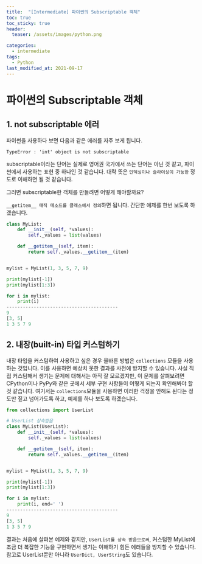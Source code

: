 ```yaml
---
title:  "[Intermediate] 파이썬의 Subscriptable 객체"
toc: true
toc_sticky: true
header:
  teaser: /assets/images/python.png

categories:
  - intermediate
tags:
  - Python
last_modified_at: 2021-09-17
---
```

# 파이썬의 Subscriptable 객체

## 1. not subscriptable 에러  

파이썬을 사용하다 보면 다음과 같은 에러를 자주 보게 됩니다.  

``` 
TypeError : 'int' object is not subscriptable
```

subscriptable이라는 단어는 실제로 영어권 국가에서 쓰는 단어는 아닌 것 같고, 파이썬에서 사용하는 표현 중 하나인 것 같습니다. 대략 뜻은 `인덱싱이나 슬라이싱이 가능한` 정도로 이해하면 될 것 같습니다.  

그러면 subscriptable한 객체를 만들려면 어떻게 해야할까요?  

`__getitem__ 매직 메소드를 클래스에서 정의`하면 됩니다. 간단한 예제를 한번 보도록 하겠습니다.  

```python
class MyList:
    def __init__(self, *values):
        self._values = list(values)

    def __getitem__(self, item):
        return self._values.__getitem__(item)


mylist = MyList(1, 3, 5, 7, 9)

print(mylist[-1])
print(mylist[1:3])

for i in mylist:
    print(i)
-----------------------------------------
9
[3, 5]
1 3 5 7 9 
```

## 2. 내장(built-in) 타입 커스텀하기  
내장 타입을 커스텀하여 사용하고 싶은 경우 올바른 방법은 `collections` 모듈을 사용하는 것입니다. 이를 사용하면 예상치 못한 결과를 사전에 방지할 수 있습니다. 사실 직접 커스텀해서 생기는 문제에 대해서는 아직 잘 모르겠지만, 이 문제를 살펴보려면 CPython이나 PyPy와 같은 곳에서 세부 구현 사항들이 어떻게 되는지 확인해봐야 할 것 같습니다. 여기서는 `collections`모듈을 사용하면 이러한 걱정을 안해도 된다는 정도만 짚고 넘어가도록 하고, 예제를 하나 보도록 하겠습니다.  

```python
from collections import UserList

# UserList 상속받음
class MyList(UserList):
    def __init__(self, *values):
        self._values = list(values)

    def __getitem__(self, item):
        return self._values.__getitem__(item)


mylist = MyList(1, 3, 5, 7, 9)

print(mylist[-1])
print(mylist[1:3])

for i in mylist:
    print(i, end=' ')
-----------------------------------------
9
[3, 5]
1 3 5 7 9 
```

결과는 처음에 살펴본 예제와 같지만, `UserList를 상속 받음으로써`, 커스텀한 MyList에 조금 더 복잡한 기능을 구현하면서 생기는 이해하기 힘든 에러들을 방지할 수 있습니다. 참고로 UserList뿐만 아니라 `UserDict, UserString`도 있습니다.  